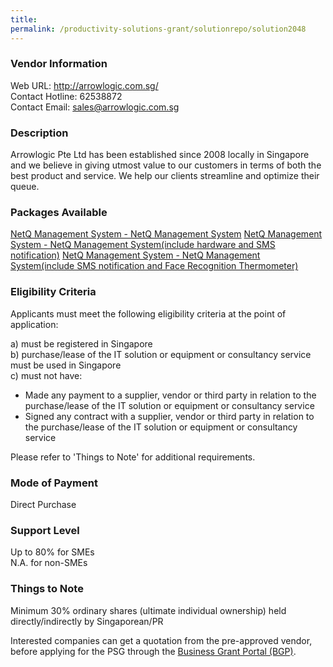 ```yaml
---
title: 
permalink: /productivity-solutions-grant/solutionrepo/solution2048
---
```


### Vendor Information
Web URL: http://arrowlogic.com.sg/ <br>Contact Hotline: 62538872 <br>Contact Email: sales@arrowlogic.com.sg <br>

### Description

Arrowlogic Pte Ltd has been established since 2008 locally in Singapore and we believe in giving utmost value to our customers in terms of both the best product and service. We help our clients streamline and optimize their queue.

### Packages Available

<a href='https://www.gobusiness.gov.sg/images/psg/Arrowlogic20200497_Desensitised_Annex_3_Part_1.pdf' target='_blank'>NetQ Management System - NetQ Management System</a>
<a href='https://www.gobusiness.gov.sg/images/psg/Arrowlogic20200497_Desensitised_Annex_3_Part_2.pdf' target='_blank'>NetQ Management System - NetQ Management System(include hardware and SMS notification)</a>
<a href='https://www.gobusiness.gov.sg/images/psg/Arrowlogic20200497_Desensitised_Annex_3_Part_3.pdf' target='_blank'>NetQ Management System - NetQ Management System(include SMS notification and Face Recognition Thermometer)</a>

### Eligibility Criteria

Applicants must meet the following eligibility criteria at the point of application:

a) must be registered in Singapore <br>
b) purchase/lease of the IT solution or equipment or consultancy service must be used in Singapore <br>
c) must not have:
- Made any payment to a supplier, vendor or third party in relation to the purchase/lease of the IT solution or equipment or consultancy service
- Signed any contract with a supplier, vendor or third party in relation to the purchase/lease of the IT solution or equipment or consultancy service

Please refer to 'Things to Note' for additional requirements.

### Mode of Payment
Direct Purchase

### Support Level
Up to 80% for SMEs <br>
N.A. for non-SMEs

### Things to Note
Minimum 30% ordinary shares (ultimate individual ownership) held directly/indirectly by Singaporean/PR

Interested companies can get a quotation from the pre-approved vendor, before applying for the PSG through the <a target='_blank' href='https://www.businessgrants.gov.sg/'>Business Grant Portal (BGP)</a>.
